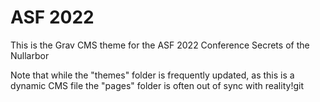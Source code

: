 ASF 2022
========

This is the Grav CMS theme for the ASF 2022 Conference Secrets of the Nullarbor

Note that while the "themes" folder is frequently updated, as this is a dynamic CMS file the "pages" folder is often out of sync with reality!git
